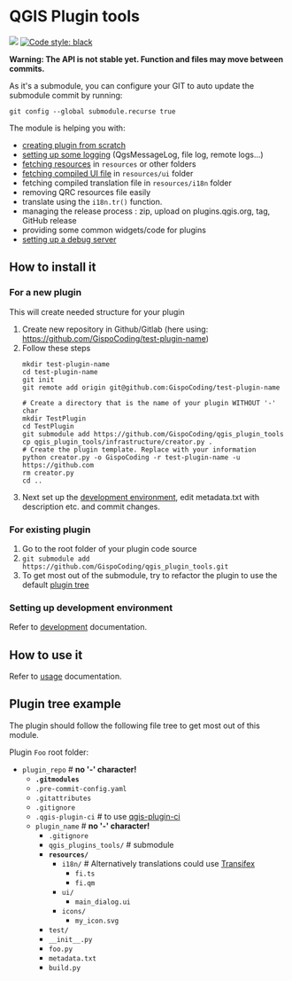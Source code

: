 # QGIS Plugin tools
![](https://github.com/GispoCoding/qgis_plugin_tools/workflows/Tests/badge.svg)
[![Code style: black](https://img.shields.io/badge/code%20style-black-000000.svg)](https://github.com/psf/black)



**Warning: The API is not stable yet. Function and files may move between commits.**

As it's a submodule, you can configure your GIT to auto update the submodule commit by running:

`git config --global submodule.recurse true`

The module is helping you with:
* [creating plugin from scratch](./README.md#For-new-plugin)
* [setting up some logging](docs/usage.md#Logging) (QgsMessageLog, file log, remote logs...)
* [fetching resources](docs/usage.md#Resource-tools) in `resources` or other folders
* [fetching compiled UI file](docs/usage.md#Resource-tools) in `resources/ui` folder
* fetching compiled translation file in `resources/i18n` folder
* removing QRC resources file easily
* translate using the `i18n.tr()` function.
* managing the release process : zip, upload on plugins.qgis.org, tag, GitHub release
* providing some common widgets/code for plugins
* [setting up a debug server](docs/usage.md#Debug-server)

## How to install it

### For a new plugin
This will create needed structure for your plugin

1. Create new repository in Github/Gitlab (here using: https://github.com/GispoCoding/test-plugin-name)
1. Follow these steps
    ```shell script
    mkdir test-plugin-name
    cd test-plugin-name
    git init
    git remote add origin git@github.com:GispoCoding/test-plugin-name

    # Create a directory that is the name of your plugin WITHOUT '-' char
    mkdir TestPlugin
    cd TestPlugin
    git submodule add https://github.com/GispoCoding/qgis_plugin_tools
    cp qgis_plugin_tools/infrastructure/creator.py .
    # Create the plugin template. Replace with your information
    python creator.py -o GispoCoding -r test-plugin-name -u https://github.com
    rm creator.py
    cd ..
    ```
1. Next set up the [development environment](infrastructure/template/root/docs/development.md#Setting-up-development-environment),
   edit metadata.txt with description etc. and commit changes.

### For existing plugin
1. Go to the root folder of your plugin code source
1. `git submodule add https://github.com/GispoCoding/qgis_plugin_tools.git`
1. To get most out of the submodule, try to refactor the plugin to use the default [plugin tree](Plugin-tree-example)


### Setting up development environment
Refer to [development](infrastructure/template/root/docs/development.md#Setting-up-development-environment) documentation.

## How to use it

Refer to [usage](docs/usage.md) documentation.


## Plugin tree example

The plugin should follow the following file tree to get most out of this module.

Plugin `Foo` root folder:
* `plugin_repo` # **no '-' character!**
    * **`.gitmodules`**
    * `.pre-commit-config.yaml`
    * `.gitattributes`
    * `.gitignore`
    * `.qgis-plugin-ci` # to use [qgis-plugin-ci](https://github.com/opengisch/qgis-plugin-ci)
    * `plugin_name` # **no '-' character!**
        * `.gitignore`
      * `qgis_plugins_tools/` # submodule
      * **`resources/`**
        * `i18n/` # Alternatively translations could use [Transifex](infrastructure/template/root/docs/development.md#Translating)
          * `fi.ts`
          * `fi.qm`
        * `ui/`
          * `main_dialog.ui`
        * `icons/`
          * `my_icon.svg`
      * `test/`
      * `__init__.py`
      * `foo.py`
      * `metadata.txt`
      * `build.py`
